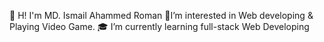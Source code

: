 👀 H! I'm MD. Ismail Ahammed Roman
🚦I’m interested in Web developing & Playing Video Game.
🎓 I’m currently learning full-stack Web Developing
